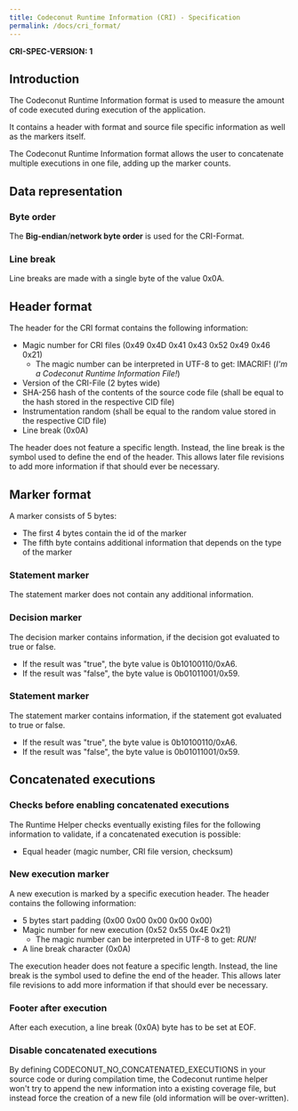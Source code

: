 ```yaml
---
title: Codeconut Runtime Information (CRI) - Specification
permalink: /docs/cri_format/
---
```


**CRI-SPEC-VERSION: 1**


## Introduction

The Codeconut Runtime Information format is used to measure the amount of code executed during execution of the application.

It contains a header with format and source file specific information as well as the markers itself.

The Codeconut Runtime Information format allows the user to concatenate multiple executions in one file, adding up the marker counts.


## Data representation

### Byte order

The **Big-endian**/**network byte order** is used for the CRI-Format.


### Line break

Line breaks are made with a single byte of the value 0x0A.


## Header format

The header for the CRI format contains the following information:

- Magic number for CRI files (0x49 0x4D 0x41 0x43 0x52 0x49 0x46 0x21)
  - The magic number can be interpreted in UTF-8 to get: IMACRIF! (*I'm a Codeconut Runtime Information File!*)
- Version of the CRI-File (2 bytes wide)
- SHA-256 hash of the contents of the source code file (shall be equal to the hash stored in the respective CID file)
- Instrumentation random (shall be equal to the random value stored in the respective CID file)
- Line break (0x0A)

The header does not feature a specific length. Instead, the line break is the symbol used to define the end of the header. This allows later file revisions to add more information if that should ever be necessary.


## Marker format

A marker consists of 5 bytes:

- The first 4 bytes contain the id of the marker
- The fifth byte contains additional information that depends on the type of the marker


### Statement marker

The statement marker does not contain any additional information.


### Decision marker

The decision marker contains information, if the decision got evaluated to true or false.

- If the result was "true", the byte value is 0b10100110/0xA6.
- If the result was "false", the byte value is 0b01011001/0x59.


### Statement marker

The statement marker contains information, if the statement got evaluated to true or false.

- If the result was "true", the byte value is 0b10100110/0xA6.
- If the result was "false", the byte value is 0b01011001/0x59.


## Concatenated executions


### Checks before enabling concatenated executions

The Runtime Helper checks eventually existing files for the following information to validate, if a concatenated execution is possible:

- Equal header (magic number, CRI file version, checksum)


### New execution marker

A new execution is marked by a specific execution header. The header contains the following information:

- 5 bytes start padding (0x00 0x00 0x00 0x00 0x00)
- Magic number for new execution (0x52 0x55 0x4E 0x21)
  - The magic number can be interpreted in UTF-8 to get: *RUN!*
- A line break character (0x0A)

The execution header does not feature a specific length. Instead, the line break is the symbol used to define the end of the header. This allows later file revisions to add more information if that should ever be necessary.


### Footer after execution

After each execution, a line break (0x0A) byte has to be set at EOF.


### Disable concatenated executions

By defining CODECONUT_NO_CONCATENATED_EXECUTIONS in your source code or during compilation time, the Codeconut runtime helper won't try to append the new information into a existing coverage file, but instead force the creation of a new file (old information will be over-written).
